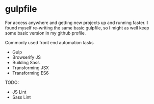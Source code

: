 # gulpfile

For access anywhere and getting new projects up and running faster. I found myself re-writing the same basic gulpfile,
so I might as well keep some basic version in my github profile.

Commonly used front end automation tasks
* Gulp
* Browserify JS
* Building Sass
* Transforming JSX
* Transforming ES6

TODO:
* JS Lint
* Sass Lint
